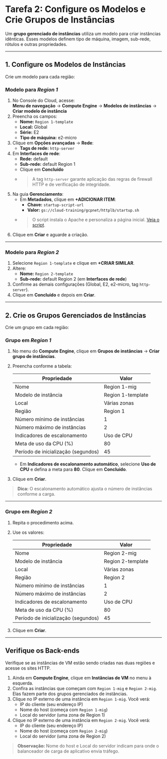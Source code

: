 # Tarefa 2: Configure os Modelos e Crie Grupos de Instâncias

Um **grupo gerenciado de instâncias** utiliza um modelo para criar instâncias idênticas. Esses modelos definem tipo de máquina, imagem, sub-rede, rótulos e outras propriedades.

---

## 1. Configure os Modelos de Instâncias

Crie um modelo para cada região:

### Modelo para *Region 1*

1. No Console do Cloud, acesse:  
    **Menu de navegação** → **Compute Engine** → **Modelos de instâncias** → **Criar modelo de instância**
2. Preencha os campos:
    - **Nome:** `Region 1-template`
    - **Local:** Global
    - **Série:** E2
    - **Tipo de máquina:** e2-micro
3. Clique em **Opções avançadas** → **Rede**:
    - **Tags de rede:** `http-server`
4. Em **Interfaces de rede**:
    - **Rede:** default
    - **Sub-rede:** default Region 1
    - Clique em **Concluído**
    - > A tag `http-server` garante aplicação das regras de firewall HTTP e de verificação de integridade.
5. Na guia **Gerenciamento**:
    - Em **Metadados**, clique em **+ADICIONAR ITEM**:
      - **Chave:** `startup-script-url`
      - **Valor:** `gs://cloud-training/gcpnet/httplb/startup.sh`
    - > O script instala o Apache e personaliza a página inicial. [Veja o script](./resources/startup.sh).
6. Clique em **Criar** e aguarde a criação.

---

### Modelo para *Region 2*

1. Selecione `Region 1-template` e clique em **+CRIAR SIMILAR**.
2. Altere:
    - **Nome:** `Region 2-template`
    - **Sub-rede:** default Region 2 (em **Interfaces de rede**)
3. Confirme as demais configurações (Global, E2, e2-micro, tag `http-server`).
4. Clique em **Concluído** e depois em **Criar**.

---

## 2. Crie os Grupos Gerenciados de Instâncias

Crie um grupo em cada região:

### Grupo em *Region 1*

1. No menu do **Compute Engine**, clique em **Grupos de instâncias** → **Criar grupo de instâncias**.
2. Preencha conforme a tabela:

    | Propriedade                         | Valor              |
    |-------------------------------------|--------------------|
    | Nome                                | Region 1-mig       |
    | Modelo de instância                 | Region 1-template  |
    | Local                               | Várias zonas       |
    | Região                              | Region 1           |
    | Número mínimo de instâncias         | 1                  |
    | Número máximo de instâncias         | 2                  |
    | Indicadores de escalonamento        | Uso de CPU         |
    | Meta de uso da CPU (%)              | 80                 |
    | Período de inicialização (segundos) | 45                 |

    - Em **Indicadores de escalonamento automático**, selecione **Uso de CPU** e defina a meta para **80**. Clique em **Concluído**.

3. Clique em **Criar**.

> **Dica:** O escalonamento automático ajusta o número de instâncias conforme a carga.

---

### Grupo em *Region 2*

1. Repita o procedimento acima.
2. Use os valores:

    | Propriedade                         | Valor              |
    |-------------------------------------|--------------------|
    | Nome                                | Region 2-mig       |
    | Modelo de instância                 | Region 2-template  |
    | Local                               | Várias zonas       |
    | Região                              | Region 2           |
    | Número mínimo de instâncias         | 1                  |
    | Número máximo de instâncias         | 2                  |
    | Indicadores de escalonamento        | Uso de CPU         |
    | Meta de uso da CPU (%)              | 80                 |
    | Período de inicialização (segundos) | 45                 |

3. Clique em **Criar**.

---

## Verifique os Back-ends

Verifique se as instâncias de VM estão sendo criadas nas duas regiões e acesse os sites HTTP.

1. Ainda em **Compute Engine**, clique em **Instâncias de VM** no menu à esquerda.
2. Confira as instâncias que começam com `Region 1-mig` e `Region 2-mig`. Elas fazem parte dos grupos gerenciados de instâncias.
3. Clique no IP externo de uma instância em `Region 1-mig`. Você verá:
    - IP do cliente (seu endereço IP)
    - Nome do host (começa com `Region 1-mig`)
    - Local do servidor (uma zona de Region 1)
4. Clique no IP externo de uma instância em `Region 2-mig`. Você verá:
    - IP do cliente (seu endereço IP)
    - Nome do host (começa com `Region 2-mig`)
    - Local do servidor (uma zona de Region 2)

> **Observação:** Nome do host e Local do servidor indicam para onde o balanceador de carga de aplicativo envia tráfego.
